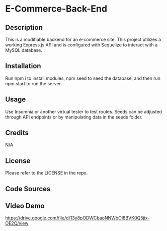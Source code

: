 # E-Commerce-Back-End

## Description

This is a modifiable backend for an e-commerce site. This project utilizes a working Express.js API and is configured with Sequelize to interact with a MySQL database.

## Installation

Run npm i to install modules, npm seed to seed the database, and then run npm start to run the server. 

## Usage

Use Insomnia or another virtual tester to test routes. Seeds can be adjusted through API endpoints or by manipulating data in the seeds folder.

## Credits

N/A

## License

Please refer to the LICENSE in the repo.

## Code Sources


## Video Demo
https://drive.google.com/file/d/13y8pODWCbaoNNWbOl8BVK0Q5jix-OE2Q/view
